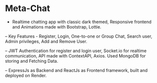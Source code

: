 # Meta-Chat
- Realtime chatting app with classic dark themed, Responsive frontend and Animations made with Bootstrap, Lottie.

– Key Features - Register, Login, One-to-one or Group Chat, Search user, Admin privileges, Add and Remove User.

– JWT Authentication for register and login user, Socket.io for realtime communication, API made with ContextAPI,
Axios. Used MongoDB for storing and Fetching Data.

– ExpressJs as Backend and ReactJs as Frontend framework, built and deployed on Render.
